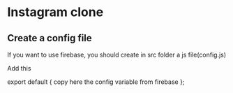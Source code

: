 # Instagram clone

## Create a config file
If you want to use firebase, you should create in src folder a js file(config.js)

Add this

export default {
    copy here the config variable from firebase
};